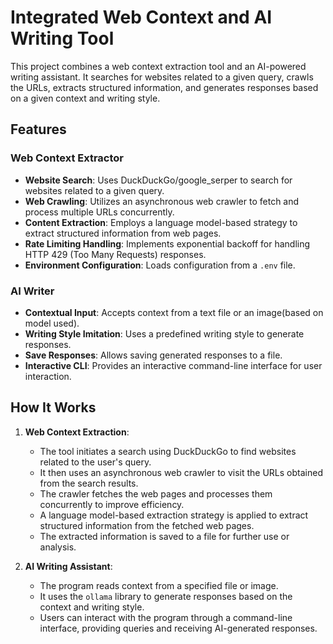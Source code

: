 # Integrated Web Context and AI Writing Tool

This project combines a web context extraction tool and an AI-powered writing assistant. It searches for websites related to a given query, crawls the URLs, extracts structured information, and generates responses based on a given context and writing style.

## Features

### Web Context Extractor

- **Website Search**: Uses DuckDuckGo/google_serper to search for websites related to a given query.
- **Web Crawling**: Utilizes an asynchronous web crawler to fetch and process multiple URLs concurrently.
- **Content Extraction**: Employs a language model-based strategy to extract structured information from web pages.
- **Rate Limiting Handling**: Implements exponential backoff for handling HTTP 429 (Too Many Requests) responses.
- **Environment Configuration**: Loads configuration from a `.env` file.

### AI Writer

- **Contextual Input**: Accepts context from a text file or an image(based on model used).
- **Writing Style Imitation**: Uses a predefined writing style to generate responses.
- **Save Responses**: Allows saving generated responses to a file.
- **Interactive CLI**: Provides an interactive command-line interface for user interaction.

## How It Works

1. **Web Context Extraction**:

   - The tool initiates a search using DuckDuckGo to find websites related to the user's query.
   - It then uses an asynchronous web crawler to visit the URLs obtained from the search results.
   - The crawler fetches the web pages and processes them concurrently to improve efficiency.
   - A language model-based extraction strategy is applied to extract structured information from the fetched web pages.
   - The extracted information is saved to a file for further use or analysis.

2. **AI Writing Assistant**:
   - The program reads context from a specified file or image.
   - It uses the `ollama` library to generate responses based on the context and writing style.
   - Users can interact with the program through a command-line interface, providing queries and receiving AI-generated responses.
